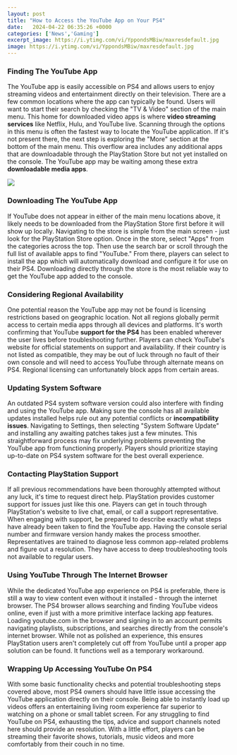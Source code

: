 ```yaml
---
layout: post
title: "How to Access the YouTube App on Your PS4"
date:   2024-04-22 06:35:26 +0000
categories: ['News','Gaming']
excerpt_image: https://i.ytimg.com/vi/YppondsMBiw/maxresdefault.jpg
image: https://i.ytimg.com/vi/YppondsMBiw/maxresdefault.jpg
---
```


### Finding The YouTube App
The YouTube app is easily accessible on PS4 and allows users to enjoy streaming videos and entertainment directly on their television. There are a few common locations where the app can typically be found. 
Users will want to start their search by checking the "TV & Video" section of the main menu. This home for downloaded video apps is where **video streaming services** like Netflix, Hulu, and YouTube live. Scanning through the options in this menu is often the fastest way to locate the YouTube application.
If it's not present there, the next step is exploring the "More" section at the bottom of the main menu. This overflow area includes any additional apps that are downloadable through the PlayStation Store but not yet installed on the console. The YouTube app may be waiting among these extra **downloadable media apps**.  

![](https://modernlifetimes.com/wp-content/uploads/2014/10/PS4-Youtube-App.jpg)
### Downloading The YouTube App
If YouTube does not appear in either of the main menu locations above, it likely needs to be downloaded from the PlayStation Store first before it will show up locally. Navigating to the store is simple from the main screen - just look for the PlayStation Store option. 
Once in the store, select "Apps" from the categories across the top. Then use the search bar or scroll through the full list of available apps to find "YouTube." From there, players can select to install the app which will automatically download and configure it for use on their PS4. Downloading directly through the store is the most reliable way to get the YouTube app added to the console.
### Considering Regional Availability  
One potential reason the YouTube app may not be found is licensing restrictions based on geographic location. Not all regions globally permit access to certain media apps through all devices and platforms. It's worth confirming that YouTube **support for the PS4** has been enabled wherever the user lives before troubleshooting further. 
Players can check YouTube's website for official statements on support and availability. If their country is not listed as compatible, they may be out of luck through no fault of their own console and will need to access YouTube through alternate means on PS4. Regional licensing can unfortunately block apps from certain areas.
### Updating System Software
An outdated PS4 system software version could also interfere with finding and using the YouTube app. Making sure the console has all available updates installed helps rule out any potential conflicts or **incompatibility issues**. 
Navigating to Settings, then selecting "System Software Update" and installing any awaiting patches takes just a few minutes. This straightforward process may fix underlying problems preventing the YouTube app from functioning properly. Players should prioritize staying up-to-date on PS4 system software for the best overall experience.
### Contacting PlayStation Support
If all previous recommendations have been thoroughly attempted without any luck, it's time to request direct help. PlayStation provides customer support for issues just like this one. Players can get in touch through PlayStation's website to live chat, email, or call a support representative. 
When engaging with support, be prepared to describe exactly what steps have already been taken to find the YouTube app. Having the console serial number and firmware version handy makes the process smoother. Representatives are trained to diagnose less common app-related problems and figure out a resolution. They have access to deep troubleshooting tools not available to regular users.
### Using YouTube Through The Internet Browser 
While the dedicated YouTube app experience on PS4 is preferable, there is still a way to view content even without it installed - through the internet browser. The PS4 browser allows searching and finding YouTube videos online, even if just with a more primitive interface lacking app features. 
Loading youtube.com in the browser and signing in to an account permits navigating playlists, subscriptions, and searches directly from the console's internet browser. While not as polished an experience, this ensures PlayStation users aren't completely cut off from YouTube until a proper app solution can be found. It functions well as a temporary workaround.
### Wrapping Up Accessing YouTube On PS4
With some basic functionality checks and potential troubleshooting steps covered above, most PS4 owners should have little issue accessing the YouTube application directly on their console. Being able to instantly load up videos offers an entertaining living room experience far superior to watching on a phone or small tablet screen.
For any struggling to find YouTube on PS4, exhausting the tips, advice and support channels noted here should provide an resolution. With a little effort, players can be streaming their favorite shows, tutorials, music videos and more comfortably from their couch in no time.